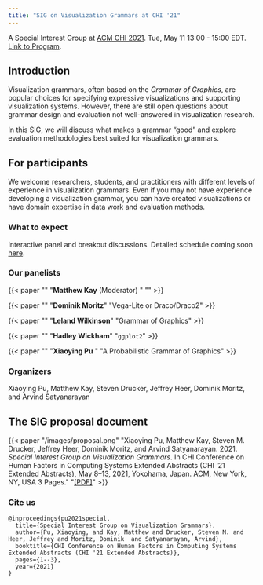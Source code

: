 ```yaml
---
title: "SIG on Visualization Grammars at CHI '21"
---
```



A Special Interest Group at [ACM CHI 2021](http://chi2021.acm.org/). Tue, May 11 13:00 - 15:00 EDT. [Link to Program](https://programs.sigchi.org/chi/2021/program/session/57295).

## Introduction

Visualization grammars, often based on the _Grammar of Graphics_, are popular choices for specifying expressive visualizations and supporting visualization systems. However, there are still open questions about grammar design and evaluation not well-answered
in visualization research. 

In this SIG, we will discuss what makes a grammar “good” and explore evaluation methodologies best suited for visualization grammars.


## For participants

We welcome researchers, students, and practitioners with different levels of experience in visualization grammars. Even if you may not have experience developing a visualization grammar, you can have created visualizations or have domain expertise in data work and evaluation methods.


### What to expect

Interactive panel and breakout discussions. Detailed schedule coming soon [here](/schedule/). 


### Our panelists

{{< paper ""
  "__Matthew Kay__ (Moderator) "
"" >}}


{{< paper ""
  "__Dominik Moritz__"
"Vega-Lite or Draco/Draco2" >}}

{{< paper ""
  "__Leland Wilkinson__"
"Grammar of Graphics" >}}

{{< paper ""
  "__Hadley Wickham__"
"`ggplot2`" >}}

{{< paper ""
  "__Xiaoying Pu__ "
"A Probabilistic Grammar of Graphics" >}}

### Organizers

Xiaoying Pu, Matthew Kay, Steven Drucker, Jeffrey Heer, Dominik Moritz, and Arvind Satyanarayan

## The SIG proposal document

{{< paper "/images/proposal.png"
  "Xiaoying Pu, Matthew Kay, Steven M. Drucker, Jeffrey Heer, Dominik Moritz, and Arvind Satyanarayan. 2021. _Special Interest Group on Visualization Grammars_. In CHI Conference on Human Factors in Computing Systems Extended Abstracts (CHI ‘21 Extended Abstracts), May 8–13, 2021, Yokohama, Japan. ACM, New York, NY, USA 3 Pages."
"[[PDF]](/files/proposal.pdf)" >}}

### Cite us


```
@inproceedings{pu2021special,
  title={Special Interest Group on Visualization Grammars},
  author={Pu, Xiaoying, and Kay, Matthew and Drucker, Steven M. and Heer, Jeffrey and Moritz, Dominik  and Satyanarayan, Arvind},
  booktitle={CHI Conference on Human Factors in Computing Systems Extended Abstracts (CHI '21 Extended Abstracts)},
  pages={1--3},
  year={2021}
}
```

